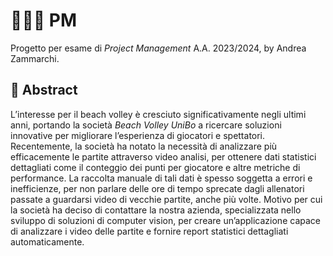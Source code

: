 # 👨🏻‍💻 PM
Progetto per esame di _Project Management_ A.A. 2023/2024, by Andrea Zammarchi.

## 📝 Abstract
L’interesse per il beach volley è cresciuto significativamente negli ultimi anni, portando la società _Beach Volley UniBo_ a ricercare soluzioni innovative per migliorare l’esperienza di giocatori e spettatori. Recentemente, la società ha notato la necessità di analizzare più efficacemente le partite attraverso video analisi, per ottenere dati statistici dettagliati come il conteggio dei punti per giocatore e altre metriche di performance. La raccolta manuale di tali dati è spesso soggetta a errori e inefficienze, per non parlare delle ore di tempo sprecate dagli allenatori passate a guardarsi video di vecchie partite, anche più volte. Motivo per cui la società ha deciso di contattare la nostra azienda, specializzata nello sviluppo di soluzioni di computer vision, per creare un’applicazione capace di analizzare i video delle partite e fornire report statistici dettagliati automaticamente.
